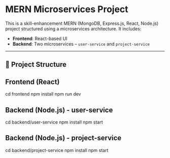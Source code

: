 # MERN Microservices Project

This is a skill-enhancement MERN (MongoDB, Express.js, React, Node.js) project structured using a microservices architecture. It includes:

- **Frontend**: React-based UI
- **Backend**: Two microservices – `user-service` and `project-service`

---

## 📁 Project Structure

## Frontend (React)

cd frontend
npm install
npm run dev

## Backend (Node.js) - user-service

cd backend/user-service
npm install
npm start

## Backend (Node.js) - project-service

cd backend/project-service
npm install
npm start

